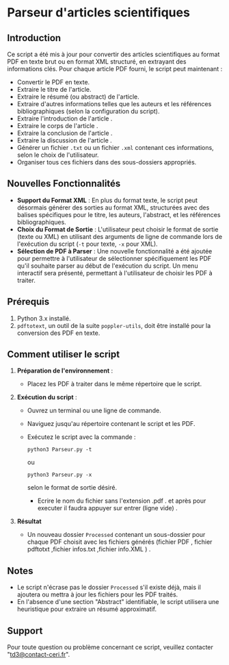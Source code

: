 # Parseur d'articles scientifiques

## Introduction

Ce script a été mis à jour pour convertir des articles scientifiques au format PDF en texte brut ou en format XML structuré, en extrayant des informations clés. Pour chaque article PDF fourni, le script peut maintenant :

- Convertir le PDF en texte.
- Extraire le titre de l'article.
- Extraire le résumé (ou abstract) de l'article.
- Extraire d'autres informations telles que les auteurs et les références bibliographiques (selon la configuration du script).
- Extraire l'introduction de l'article .
- Extraire le corps de l'article .
- Extraire la conclusion de l'article .
- Extraire la discussion de l'article .
- Générer un fichier `.txt` ou un fichier `.xml` contenant ces informations, selon le choix de l'utilisateur.
- Organiser tous ces fichiers dans des sous-dossiers appropriés.

## Nouvelles Fonctionnalités

- **Support du Format XML** : En plus du format texte, le script peut désormais générer des sorties au format XML, structurées avec des balises spécifiques pour le titre, les auteurs, l'abstract, et les références bibliographiques.
- **Choix du Format de Sortie** : L'utilisateur peut choisir le format de sortie (texte ou XML) en utilisant des arguments de ligne de commande lors de l'exécution du script (`-t` pour texte, `-x` pour XML).
- **Sélection de PDF à Parser** : Une nouvelle fonctionnalité a été ajoutée pour permettre à l'utilisateur de sélectionner spécifiquement les PDF qu'il souhaite parser au début de l'exécution du script. Un menu interactif sera présenté, permettant à l'utilisateur de choisir les PDF à traiter.
## Prérequis

1. Python 3.x installé.
2. `pdftotext`, un outil de la suite `poppler-utils`, doit être installé pour la conversion des PDF en texte.

## Comment utiliser le script

1. **Préparation de l'environnement** :

   - Placez les PDF à traiter dans le même répertoire que le script.

2. **Exécution du script** :

   - Ouvrez un terminal ou une ligne de commande.
   - Naviguez jusqu'au répertoire contenant le script et les PDF.
   - Exécutez le script avec la commande :

     ```
     python3 Parseur.py -t
     ```

     ou

     ```
     python3 Parseur.py -x
     ```

     selon le format de sortie désiré.
     - Ecrire le nom du fichier sans l'extension .pdf . et après pour executer il faudra appuyer sur entrer (ligne vide) .

3. **Résultat**

   - Un nouveau dossier `Processed` contenant un sous-dossier pour chaque PDF choisit  avec les fichiers générés (fichier PDF , fichier pdftotxt ,fichier infos.txt ,fichier info.XML ) .

## Notes

- Le script n'écrase pas le dossier `Processed` s'il existe déjà, mais il ajoutera ou mettra à jour les fichiers pour les PDF traités.
- En l'absence d'une section "Abstract" identifiable, le script utilisera une heuristique pour extraire un résumé approximatif.

## Support

Pour toute question ou problème concernant ce script, veuillez contacter "td3@contact-ceri.fr".

